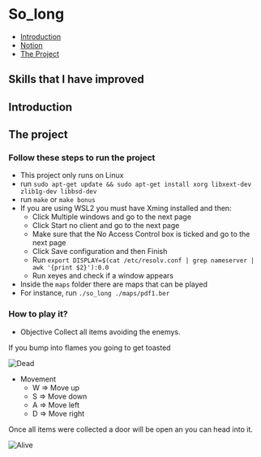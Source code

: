 # So_long

* [Introduction](#introduction)
* [Notion](#notion-link)
* [The Project](#the-project)

## Skills that I have improved

## Introduction

## The project

### Follow these steps to run the project
* This project only runs on Linux
* run `sudo apt-get update && sudo apt-get install xorg libxext-dev zlib1g-dev libbsd-dev`
* run `make` or `make bonus`
* If you are using WSL2 you must have Xming installed and then:
  * Click Multiple windows and go to the next page
  * Click Start no client and go to the next page
  * Make sure that the No Access Control box is ticked and go to the next page
  * Click Save configuration and then Finish
  * Run `export DISPLAY=$(cat /etc/resolv.conf | grep nameserver | awk '{print $2}'):0.0`
  * Run xeyes and check if a window appears
* Inside the `maps` folder there are maps that can be played
* For instance, run `./so_long ./maps/pdf1.ber`

### How to play it?
* Objective
Collect all items avoiding the enemys.

If you bump into flames you going to get toasted

![Dead](https://user-images.githubusercontent.com/63206471/172672626-9e0708a3-f4d9-4f2b-b329-ea8eb1c4929f.gif)

* Movement
  * W => Move up
  * S => Move down
  * A => Move left
  * D => Move right

Once all items were collected a door will be open an you can head into it.

![Alive](https://user-images.githubusercontent.com/63206471/172672691-4d6fa51f-82c8-4942-8f69-26a68d3d618e.gif)


